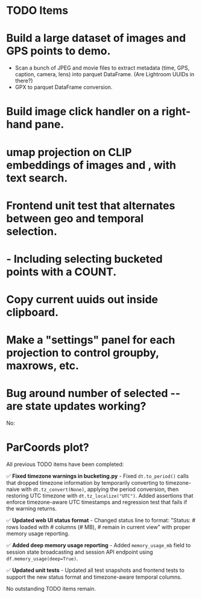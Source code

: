 # TODO Items

# Build a large dataset of images and GPS points to demo.
  - Scan a bunch of JPEG and movie files to extract metadata (time, GPS, caption, camera, lens) into parquet DataFrame. (Are Lightroom UUIDs in there?)
  - GPX to parquet DataFrame conversion.
# Build image click handler on a right-hand pane.
# umap projection on CLIP embeddings of images and , with text search.
# Frontend unit test that alternates between geo and temporal selection.
#   - Including selecting bucketed points with a COUNT.
# Copy current uuids out inside clipboard.
# Make a "settings" panel for each projection to control groupby, maxrows, etc.
# Bug around number of selected -- are state updates working?

No:
# ParCoords plot?

All previous TODO items have been completed:

✅ **Fixed timezone warnings in bucketing.py** - Fixed `dt.to_period()` calls that dropped timezone information by temporarily converting to timezone-naive with `dt.tz_convert(None)`, applying the period conversion, then restoring UTC timezone with `dt.tz_localize("UTC")`. Added assertions that enforce timezone-aware UTC timestamps and regression test that fails if the warning returns.

✅ **Updated web UI status format** - Changed status line to format: "Status: # rows loaded with # columns (# MB), # remain in current view" with proper memory usage reporting.

✅ **Added deep memory usage reporting** - Added `memory_usage_mb` field to session state broadcasting and session API endpoint using `df.memory_usage(deep=True)`.

✅ **Updated unit tests** - Updated all test snapshots and frontend tests to support the new status format and timezone-aware temporal columns.

No outstanding TODO items remain.